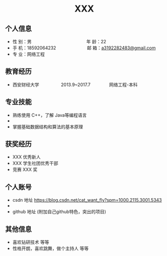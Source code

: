  <center>
     <h1>XXX</h1>
 </center>

## 个人信息 

* 性 别：男&emsp;&emsp;&emsp;&emsp;&emsp;&emsp;&emsp;&emsp;&emsp;&emsp;&emsp;&emsp;&ensp;年 龄：22  
* 手 机：18592064232 &emsp;&emsp;&emsp;&emsp;&emsp;&emsp;&ensp;  邮 箱：a3192282483@gmail.com    
* 专 业：网络工程 &emsp;&emsp;&emsp;&emsp;&emsp; 

## 教育经历
   
* 西安财经大学&emsp;&emsp;&emsp;&emsp;&emsp;2013.9~2017.7&emsp;&emsp;&emsp;&emsp; 网络工程-本科  

## 专业技能

* 熟练使用 C++，了解 Java等编程语言
*
* 掌握基础数据结构和算法的基本原理


## 获奖经历
* XXX 优秀新人
* XXX 学生社团优秀干部
* 竞赛 XXX 奖

## 个人账号 
* csdn 地址 https://blog.csdn.net/cat_want_fly?spm=1000.2115.3001.5343
* 
* github 地址 (附加自己github特色，突出的项目)

## 其他信息 
* 喜欢钻研技术 等等
* 性格开朗，喜欢跳舞，做个主持人 等等 






